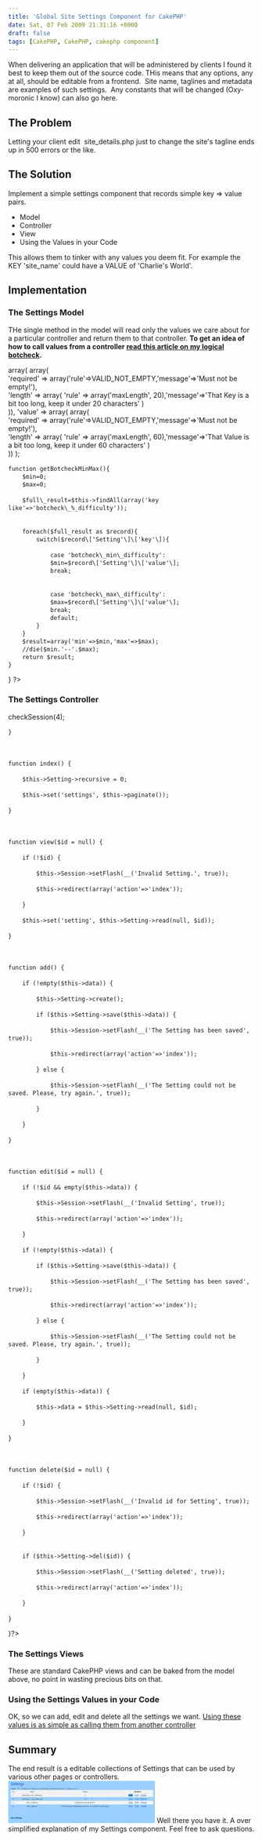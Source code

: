 ```yaml
---
title: 'Global Site Settings Component for CakePHP'
date: Sat, 07 Feb 2009 21:31:16 +0000
draft: false
tags: [CakePHP, CakePHP, cakephp component]
---
```


When delivering an application that will be administered by clients I found it best to keep them out of the source code. THis means that any options, any at all, should be editable from a frontend.  Site name, taglines and metadata are examples of such settings.  Any constants that will be changed (Oxy-moronic I know) can also go here.

The Problem
-----------

Letting your client edit  site_details.php just to change the site's tagline ends up in 500 errors or the like.

The Solution
------------

Implement a simple settings component that records simple key => value pairs.

*   Model
*   Controller
*   View
*   Using the Values in your Code

This allows them to tinker with any values you deem fit. For example the KEY 'site_name' could have a VALUE of 'Charlie's World'.

Implementation
--------------

### The Settings Model

THe single method in the model will read only the values we care about for a particular controller and return them to that controller. **To get an idea of how to call values from a controller [read this article on my logical botcheck](https://blog.edwardawebb.com/programming/php-programming/cakephp/logical-bot-check-cakephp-captcha).**

 array( 
				array(  
 				'required' => array('rule'=>VALID\_NOT\_EMPTY,'message'=>'Must not be empty!'),  
 				'length' => array( 'rule' => array('maxLength', 20),'message'=>'That Key is a bit too long, keep it under 20 characters' )  
 				)),
			'value' => array( 
				array(  
 				'required' => array('rule'=>VALID\_NOT\_EMPTY,'message'=>'Must not be empty!'),  
 				'length' => array( 'rule' => array('maxLength', 60),'message'=>'That Value is a bit too long, keep it under 60 characters' )  
 				))
		);

	function getBotcheckMinMax(){
		$min=0;
		$max=0;
		
		$full\_result=$this->findAll(array('key like'=>'botcheck\_%_difficulty'));
		
		
		foreach($full_result as $record){
			switch($record\['Setting'\]\['key'\]){
				
				case 'botcheck\_min\_difficulty':
				$min=$record\['Setting'\]\['value'\];
				break;
				
				
				case 'botcheck\_max\_difficulty':
				$max=$record\['Setting'\]\['value'\];
				break;
				default;
			}
		}
		$result=array('min'=>$min,'max'=>$max);
		//die($min.'--'.$max);
		return $result;
	}	
}
?>

### The Settings Controller

checkSession(4);		

	}

	

	function index() {

		$this->Setting->recursive = 0;

		$this->set('settings', $this->paginate());

	}



	function view($id = null) {

		if (!$id) {

			$this->Session->setFlash(__('Invalid Setting.', true));

			$this->redirect(array('action'=>'index'));

		}

		$this->set('setting', $this->Setting->read(null, $id));

	}



	function add() {

		if (!empty($this->data)) {

			$this->Setting->create();

			if ($this->Setting->save($this->data)) {

				$this->Session->setFlash(__('The Setting has been saved', true));

				$this->redirect(array('action'=>'index'));

			} else {

				$this->Session->setFlash(__('The Setting could not be saved. Please, try again.', true));

			}

		}

	}



	function edit($id = null) {

		if (!$id && empty($this->data)) {

			$this->Session->setFlash(__('Invalid Setting', true));

			$this->redirect(array('action'=>'index'));

		}

		if (!empty($this->data)) {

			if ($this->Setting->save($this->data)) {

				$this->Session->setFlash(__('The Setting has been saved', true));

				$this->redirect(array('action'=>'index'));

			} else {

				$this->Session->setFlash(__('The Setting could not be saved. Please, try again.', true));

			}

		}

		if (empty($this->data)) {

			$this->data = $this->Setting->read(null, $id);

		}

	}



	function delete($id = null) {

		if (!$id) {

			$this->Session->setFlash(__('Invalid id for Setting', true));

			$this->redirect(array('action'=>'index'));

		}


		if ($this->Setting->del($id)) {

			$this->Session->setFlash(__('Setting deleted', true));

			$this->redirect(array('action'=>'index'));

		}

	}

}?>

### The Settings Views

These are standard CakePHP views and can be baked from the model above, no point in wasting precious bits on that.

### Using the Settings Values in your Code

OK, so we can add, edit and delete all the settings we want. [Using these values is as simple as calling them from another controller](https://blog.edwardawebb.com/programming/php-programming/cakephp/logical-bot-check-cakephp-captcha "See example using the Settings stored by this component")

Summary
-------

The end result is a editable collections of Settings that can be used by various other pages or controllers. [![The View page of our Settings Component](settingscom-300x86.webp "The View page of our Settings Component")](settingscom.webp) Well there you have it. A over simplified explanation of my Settings component. Feel free to ask questions.
